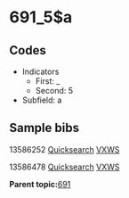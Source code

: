 # 691\_5$a

## Codes

-   Indicators
    -   First: \_
    -   Second: 5
-   Subfield: a

## Sample bibs

13586252 [Quicksearch](https://search.library.yale.edu/catalog/13586252) [VXWS](http://prodorbis.library.yale.edu:7014/vxws/GetHoldingsService?bibId=13586252)

13586478 [Quicksearch](https://search.library.yale.edu/catalog/13586478) [VXWS](http://prodorbis.library.yale.edu:7014/vxws/GetHoldingsService?bibId=13586478)

**Parent topic:**[691](../../tags/691/691.md)

